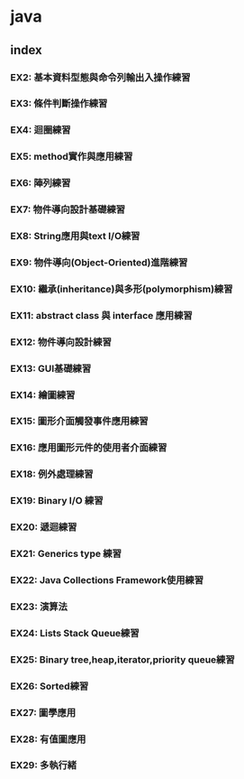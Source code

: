 # java

##  index 

### EX2: 基本資料型態與命令列輸出入操作練習
### EX3: 條件判斷操作練習
### EX4: 迴圈練習
### EX5: method實作與應用練習
### EX6: 陣列練習
### EX7: 物件導向設計基礎練習
### EX8: String應用與text I/O練習
### EX9: 物件導向(Object-Oriented)進階練習
### EX10: 繼承(inheritance)與多形(polymorphism)練習
### EX11: abstract class 與 interface 應用練習
### EX12: 物件導向設計練習
### EX13: GUI基礎練習
### EX14: 繪圖練習
### EX15: 圖形介面觸發事件應用練習
### EX16: 應用圖形元件的使用者介面練習
### EX18: 例外處理練習
### EX19: Binary I/O 練習
### EX20: 遞迴練習
### EX21: Generics type 練習
### EX22: Java Collections Framework使用練習
### EX23: 演算法
### EX24: Lists Stack Queue練習
### EX25: Binary tree,heap,iterator,priority queue練習
### EX26: Sorted練習
### EX27: 圖學應用
### EX28: 有值圖應用
### EX29: 多執行緒
